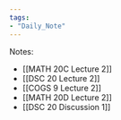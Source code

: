 ```yaml
---  
tags:  
- "Daily_Note"  
---  
```

  
Notes:  
- [[MATH 20C Lecture 2]]  
- [[DSC 20 Lecture 2]]  
- [[COGS 9 Lecture 2]]  
- [[MATH 20D Lecture 2]]  
- [[DSC 20 Discussion 1]]  
